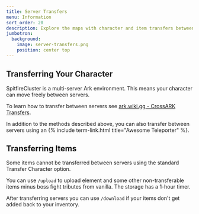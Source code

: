 ```yaml
---
title: Server Transfers
menu: Information
sort_order: 20
description: Explore the maps with character and item transfers between servers.
jumbotron:
  background:
    image: server-transfers.png
    position: center top
---
```


## Transferring Your Character

SpitfireCluster is a multi-server Ark environment.  This means your character can move freely between servers.

To learn how to transfer between servers see [ark.wiki.gg - CrossARK Transfers](https://ark.wiki.gg/wiki/CrossARK_Transfers).

In addition to the methods described above, you can also transfer between servers using an {% include term-link.html title="Awesome Teleporter" %}.

## Transferring Items

Some items cannot be transferred between servers using the standard Transfer Character option.

You can use `/upload` to upload element and some other non-transferable items minus boss fight tributes from vanilla. The storage has a 1-hour timer. 

After transferring servers you can use `/download` if your items don't get added back to your inventory.
